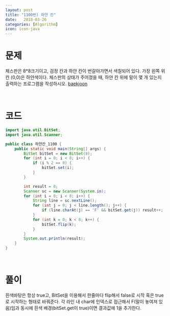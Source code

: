 ```yaml
---
layout: post
title: "1100번) 하얀 칸"
date:   2018-03-26
categories: [Algorithm]
icon: icon-java
---
```


# 문제
체스판은 8*8크기이고, 검정 칸과 하얀 칸이 번갈아가면서 색칠되어 있다. 가장 왼쪽 위칸 (0,0)은 하얀색이다. 체스판의 상태가 주어졌을 때, 하얀 칸 위에 말이 몇 개 있는지 출력하는 프로그램을 작성하시오. [baekjoon](https://www.acmicpc.net/problem/1100)

<br>

# 코드
```java
import java.util.BitSet;
import java.util.Scanner;

public class 하얀칸_1100 {
    public static void main(String[] args) {
        BitSet bitSet = new BitSet(8);
        for (int i = 0; i < 8; i++) {
            if (i % 2 == 0) {
                bitSet.set(i);
            }
        }

        int result = 0;
        Scanner sc = new Scanner(System.in);
        for (int i = 0; i < 8; i++) {
            String line = sc.nextLine();
            for (int j = 0; j < line.length(); j++) {
                if (line.charAt(j) == 'F' && bitSet.get(j)) result++;
            }
            for (int k = 0; k < 8; k++) {
                bitSet.flip(k);
            }
        }
        System.out.println(result);
    }
}
```

<br>

# 풀이
흰색바탕은 항상 true고, BitSet을 이용해서 한줄마다 flip해서 false로 시작 혹은 true로 시작하는 형태로 바꿔준다. 각 라인 내 char에 인덱스로 접근해서 F(말이 놓여져 있음)임과 동시에 흰색 배경(bitSet.get이 true)이면 결과값에 1을 추가한다.
